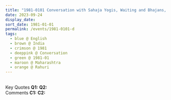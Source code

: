 ```yaml
---
title: "1981-0101 Conversation with Sahaja Yogis, Waiting and Bhajans, Platform, Railway Station, Rāhurī, Maharashtra, India"
date: 2023-09-24
display_date: 
sort_date: 1981-01-01
permalink: /events/1981-0101-d
tags:
  - blue @ English
  - brown @ India
  - crimson @ 1981
  - deeppink @ Conversation
  - green @ 1981-01
  - maroon @ Maharashtra
  - orange @ Rahuri
---
```


<br>

<wave-list>
  <list-title color="DarkSeaGreen" width="55">Key Quotes</list-title>
  <list-item color="BlanchedAlmond" width="280"><b>Q1:</b> <i></i></list-item>
  <list-item color="Lavender" width="280"><b>Q2:</b> <i></i></list-item>
</wave-list>

<br>

<wave-list>
  <list-title color="DarkSeaGreen" width="55">Comments</list-title>
  <list-item color="BlanchedAlmond" width="280"><b>C1:</b> <i></i></list-item>
  <list-item color="Lavender" width="280"><b>C2:</b> <i></i></list-item>
</wave-list>